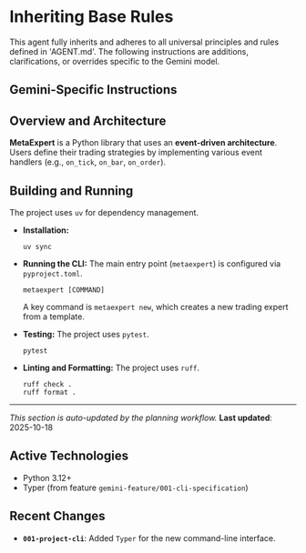 ﻿# Inheriting Base Rules

This agent fully inherits and adheres to all universal principles and rules defined in 'AGENT.md'. The following instructions are additions, clarifications, or overrides specific to the Gemini model.

## Gemini-Specific Instructions

## Overview and Architecture

**MetaExpert** is a Python library that uses an **event-driven architecture**. Users define their trading strategies by implementing various event handlers (e.g., `on_tick`, `on_bar`, `on_order`).

## Building and Running

The project uses `uv` for dependency management.

- **Installation:**

  ```shell
  uv sync
  ```

- **Running the CLI:**
  The main entry point (`metaexpert`) is configured via `pyproject.toml`.

  ```shell
  metaexpert [COMMAND]
  ```

  A key command is `metaexpert new`, which creates a new trading expert from a template.

- **Testing:**
  The project uses `pytest`.

  ```shell
  pytest
  ```

- **Linting and Formatting:**
  The project uses `ruff`.

  ```shell
  ruff check .
  ruff format .
  ```

---
*This section is auto-updated by the planning workflow.*
**Last updated**: 2025-10-18

## Active Technologies
- Python 3.12+
- Typer (from feature `gemini-feature/001-cli-specification`)

## Recent Changes

- **`001-project-cli`**: Added `Typer` for the new command-line interface.

